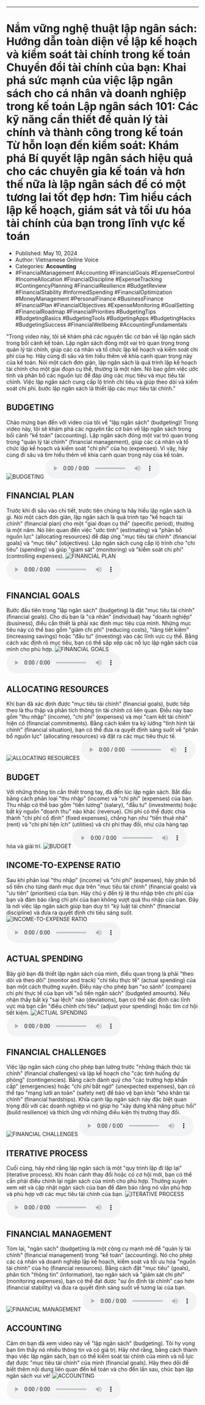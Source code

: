 
---

# Nắm vững nghệ thuật lập ngân sách: Hướng dẫn toàn diện về lập kế hoạch và kiểm soát tài chính trong kế toán Chuyển đổi tài chính của bạn: Khai phá sức mạnh của việc lập ngân sách cho cá nhân và doanh nghiệp trong kế toán Lập ngân sách 101: Các kỹ năng cần thiết để quản lý tài chính và thành công trong kế toán Từ hỗn loạn đến kiểm soát: Khám phá Bí quyết lập ngân sách hiệu quả cho các chuyên gia kế toán và hơn thế nữa là lập ngân sách để có một tương lai tốt đẹp hơn: Tìm hiểu cách lập kế hoạch, giám sát và tối ưu hóa tài chính của bạn trong lĩnh vực kế toán

- Published: May 10, 2024
- Author: Vietnamese Online Voice
- Categories: **Accounting**
- #FinancialManagement #Accounting #FinancialGoals #ExpenseControl #IncomeAllocation #FinancialDiscipline #ExpenseTracking #ContingencyPlanning #FinancialResilience #BudgetReview #FinancialStability #InformedSpending #FinancialOptimization #MoneyManagement #PersonalFinance #BusinessFinance #FinancialPlan #FinancialObjectives #ExpenseMonitoring #GoalSetting #FinancialRoadmap #FinancialPriorities #BudgetingTips #BudgetingBasics #BudgetingTools #BudgetingApps #BudgetingHacks #BudgetingSuccess #FinancialWellbeing #AccountingFundamentals

"Trong video này, tôi sẽ khám phá các nguyên tắc cơ bản về lập ngân sách trong bối cảnh kế toán. Lập ngân sách đóng một vai trò quan trọng trong quản lý tài chính, giúp các cá nhân và tổ chức lập kế hoạch và kiểm soát chi phí của họ. Hãy cùng đi sâu và tìm hiểu thêm về khía cạnh quan trọng này của kế toán. Nói một cách đơn giản, lập ngân sách là quá trình lập kế hoạch tài chính cho một giai đoạn cụ thể, thường là một năm. Nó bao gồm việc ước tính và phân bổ các nguồn lực để đáp ứng các mục tiêu và mục tiêu tài chính. Việc lập ngân sách cung cấp lộ trình chi tiêu và giúp theo dõi và kiểm soát chi phí. bước lập ngân sách là thiết lập các mục tiêu tài chính."


## BUDGETING

Chào mừng bạn đến với video của tôi về "lập ngân sách" (budgeting)! Trong video này, tôi sẽ khám phá các nguyên tắc cơ bản về lập ngân sách trong bối cảnh "kế toán" (accounting). Lập ngân sách đóng một vai trò quan trọng trong "quản lý tài chính" (financial management), giúp các cá nhân và tổ chức lập kế hoạch và kiểm soát "chi phí" của họ (expenses). Vì vậy, hãy cùng đi sâu và tìm hiểu thêm về khía cạnh quan trọng này của kế toán.
![BUDGETING](https://http-archiver-apis-production-80.schnworks.com/storage/images/transitions/2024-05-10/transition-2353010408-Montserrat-SemiBold-7B1FA2.jpg)
<audio controls>
    <source src="https://http-archiver-apis-production-80.schnworks.com/storage/storage/audio/file-2776783745.mp3" type="audio/mpeg">
</audio>



## FINANCIAL PLAN

Trước khi đi sâu vào chi tiết, trước tiên chúng ta hãy hiểu lập ngân sách là gì. Nói một cách đơn giản, lập ngân sách là quá trình tạo "kế hoạch tài chính" (financial plan) cho một "giai đoạn cụ thể" (specific period), thường là một năm. Nó liên quan đến việc "ước tính" (estimating) và "phân bổ nguồn lực" (allocating resources) để đáp ứng "mục tiêu tài chính" (financial goals) và "mục tiêu" (objectives). Lập ngân sách cung cấp lộ trình cho "chi tiêu" (spending) và giúp "giám sát" (monitoring) và "kiểm soát chi phí" (controlling expenses).
![FINANCIAL PLAN](https://http-archiver-apis-production-80.schnworks.com/storage/images/transitions/2024-05-10/transition-60857580021-Montserrat-Bold-673AB7.jpg)
<audio controls>
    <source src="https://http-archiver-apis-production-80.schnworks.com/storage/storage/audio/file-753070866.mp3" type="audio/mpeg">
</audio>



## FINANCIAL GOALS

Bước đầu tiên trong "lập ngân sách" (budgeting) là đặt "mục tiêu tài chính" (financial goals). Cho dù bạn là "cá nhân" (individual) hay "doanh nghiệp" (business), điều cần thiết là phải xác định mục tiêu của mình. Những mục tiêu này có thể bao gồm "giảm chi phí" (reducing costs), "tăng tiết kiệm" (increasing savings) hoặc "đầu tư" (investing) vào các lĩnh vực cụ thể. Bằng cách xác định rõ mục tiêu, bạn có thể sắp xếp các nỗ lực lập ngân sách của mình cho phù hợp.
![FINANCIAL GOALS](https://http-archiver-apis-production-80.schnworks.com/storage/images/transitions/2024-05-10/transition--11278945622-Montserrat-Thin-1A237E.jpg)
<audio controls>
    <source src="https://http-archiver-apis-production-80.schnworks.com/storage/storage/audio/file-4767827192.mp3" type="audio/mpeg">
</audio>



## ALLOCATING RESOURCES

Khi bạn đã xác định được "mục tiêu tài chính" (financial goals), bước tiếp theo là thu thập và phân tích thông tin tài chính có liên quan. Điều này bao gồm "thu nhập" (income), "chi phí" (expenses) và mọi "cam kết tài chính" hiện có (financial commitments). Bằng cách kiểm tra kỹ lưỡng "tình hình tài chính" (financial situation), bạn có thể đưa ra quyết định sáng suốt về "phân bổ nguồn lực" (allocating resources) và đặt ra các mục tiêu thực tế.
![ALLOCATING RESOURCES](https://http-archiver-apis-production-80.schnworks.com/storage/images/transitions/2024-05-10/transition--3771116708-Montserrat-Black-7B1FA2.jpg)
<audio controls>
    <source src="https://http-archiver-apis-production-80.schnworks.com/storage/storage/audio/file-10754414366.mp3" type="audio/mpeg">
</audio>



## BUDGET

Với những thông tin cần thiết trong tay, đã đến lúc lập ngân sách. Bắt đầu bằng cách phân loại "thu nhập" (income) và "chi phí" (expenses) của bạn. Thu nhập có thể bao gồm "tiền lương" (salary), "đầu tư" (investments) hoặc bất kỳ nguồn "doanh thu" nào khác (revenue). Chi phí có thể được chia thành "chi phí cố định" (fixed expenses), chẳng hạn như "tiền thuê nhà" (rent) và "chi phí tiện ích" (utilities) và chi phí thay đổi, như cửa hàng tạp hóa và giải trí.
![BUDGET](https://http-archiver-apis-production-80.schnworks.com/storage/images/transitions/2024-05-10/transition-2084156035-Montserrat-SemiBold-1A237E.jpg)
<audio controls>
    <source src="https://http-archiver-apis-production-80.schnworks.com/storage/storage/audio/file-35209170260.mp3" type="audio/mpeg">
</audio>



## INCOME-TO-EXPENSE RATIO

Sau khi phân loại "thu nhập" (income) và "chi phí" (expenses), hãy phân bổ số tiền cho từng danh mục dựa trên "mục tiêu tài chính" (financial goals) và "ưu tiên" (priorities) của bạn. Hãy chú ý đến tỷ lệ thu nhập trên chi phí của bạn và đảm bảo rằng chi phí của bạn không vượt quá thu nhập của bạn. Đây là nơi việc lập ngân sách giúp bạn duy trì "kỷ luật tài chính" (financial discipline) và đưa ra quyết định chi tiêu sáng suốt.
![INCOME-TO-EXPENSE RATIO](https://http-archiver-apis-production-80.schnworks.com/storage/images/transitions/2024-05-10/transition-5209773258-Montserrat-Bold-303F9F.jpg)
<audio controls>
    <source src="https://http-archiver-apis-production-80.schnworks.com/storage/storage/audio/file-97376316.mp3" type="audio/mpeg">
</audio>



## ACTUAL SPENDING

Bây giờ bạn đã thiết lập ngân sách của mình, điều quan trọng là phải "theo dõi và theo dõi" (monitor and track) "chi tiêu thực tế" (actual spending) của bạn một cách thường xuyên. Điều này cho phép bạn "so sánh" (compare) chi phí thực tế của bạn với "số tiền ngân sách" (budgeted amounts). Nếu nhận thấy bất kỳ "sai lệch" nào (deviations), bạn có thể xác định các lĩnh vực mà bạn cần "điều chỉnh chi tiêu" (adjust your spending) hoặc tìm cơ hội tiết kiệm.
![ACTUAL SPENDING](https://http-archiver-apis-production-80.schnworks.com/storage/images/transitions/2024-05-10/transition-43452796639-Montserrat-Regular-7B1FA2.jpg)
<audio controls>
    <source src="https://http-archiver-apis-production-80.schnworks.com/storage/storage/audio/file-11676237472.mp3" type="audio/mpeg">
</audio>



## FINANCIAL CHALLENGES

Việc lập ngân sách cũng cho phép bạn lường trước "những thách thức tài chính" (financial challenges) và lập kế hoạch cho "các tình huống dự phòng" (contingencies). Bằng cách dành quỹ cho "các trường hợp khẩn cấp" (emergencies) hoặc "chi phí bất ngờ" (unexpected expenses), bạn có thể tạo "mạng lưới an toàn" (safety net) để bảo vệ bạn khỏi "khó khăn tài chính" (financial hardships). Khía cạnh lập ngân sách này đặc biệt quan trọng đối với các doanh nghiệp vì nó giúp họ "xây dựng khả năng phục hồi" (build resilience) và thích ứng với những điều kiện thị trường thay đổi.
![FINANCIAL CHALLENGES](https://http-archiver-apis-production-80.schnworks.com/storage/images/transitions/2024-05-10/transition-6099099340-Montserrat-Black-880E4F.jpg)
<audio controls>
    <source src="https://http-archiver-apis-production-80.schnworks.com/storage/storage/audio/file-16660753957.mp3" type="audio/mpeg">
</audio>



## ITERATIVE PROCESS

Cuối cùng, hãy nhớ rằng lập ngân sách là một "quy trình lặp đi lặp lại" (iterative process). Khi hoàn cảnh thay đổi hoặc có cơ hội mới, bạn có thể cần phải điều chỉnh lại ngân sách của mình cho phù hợp. Thường xuyên xem xét và cập nhật ngân sách của bạn để đảm bảo rằng nó vẫn phù hợp và phù hợp với các mục tiêu tài chính của bạn.
![ITERATIVE PROCESS](https://http-archiver-apis-production-80.schnworks.com/storage/images/transitions/2024-05-10/transition--2908859908-Montserrat-ExtraBold-880E4F.jpg)
<audio controls>
    <source src="https://http-archiver-apis-production-80.schnworks.com/storage/storage/audio/file-25428987739.mp3" type="audio/mpeg">
</audio>



## FINANCIAL MANAGEMENT

Tóm lại, "ngân sách" (budget)ing là một công cụ mạnh mẽ để "quản lý tài chính" (financial management) trong "kế toán" (accounting). Nó cho phép các cá nhân và doanh nghiệp lập kế hoạch, kiểm soát và tối ưu hóa "nguồn tài chính" của họ (financial resources). Bằng cách đặt "mục tiêu" (goals), phân tích "thông tin" (information), tạo ngân sách và "giám sát chi phí" (monitoring expenses), bạn có thể đạt được "sự ổn định tài chính" cao hơn (financial stability) và đưa ra quyết định sáng suốt về tương lai của bạn.
![FINANCIAL MANAGEMENT](https://http-archiver-apis-production-80.schnworks.com/storage/images/transitions/2024-05-10/transition-3784613085-Montserrat-Thin-1A237E.jpg)
<audio controls>
    <source src="https://http-archiver-apis-production-80.schnworks.com/storage/storage/audio/file-30153271562.mp3" type="audio/mpeg">
</audio>



## ACCOUNTING

Cảm ơn bạn đã xem video này về "lập ngân sách" (budgeting). Tôi hy vọng bạn tìm thấy nó nhiều thông tin và có giá trị. Hãy nhớ rằng, bằng cách thành thạo việc lập ngân sách, bạn có thể kiểm soát tài chính của mình và nỗ lực đạt được "mục tiêu tài chính" của mình (financial goals). Hãy theo dõi để biết thêm nội dung liên quan đến kế toán và cho đến lần sau, chúc bạn lập ngân sách vui vẻ!
![ACCOUNTING](https://http-archiver-apis-production-80.schnworks.com/storage/images/transitions/2024-05-10/transition--3977656424-Montserrat-ExtraBold-283593.jpg)
<audio controls>
    <source src="https://http-archiver-apis-production-80.schnworks.com/storage/storage/audio/file-22508281205.mp3" type="audio/mpeg">
</audio>

